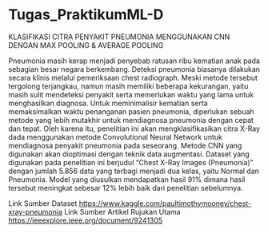 # Tugas_PraktikumML-D

KLASIFIKASI CITRA PENYAKIT PNEUMONIA MENGGUNAKAN CNN DENGAN MAX POOLING & AVERAGE POOLING

Pneumonia masih kerap menjadi penyebab ratusan ribu kematian anak pada sebagian besar negara berkembang. Deteksi pneumonia biasanya dilakukan secara klinis melalui pemeriksaan chest radiograph. Meski metode tersebut tergolong terjangkau, namun masih memiliki beberapa kekurangan, yaitu masih sulit mendeteksi penyakit serta memerlukan waktu yang lama untuk menghasilkan diagnosa. Untuk meminimalisir kematian serta memaksimalkan waktu penanganan pasien pneumonia, diperlukan sebuah metode yang lebih mutakhir untuk mendiagnosa pneumonia dengan cepat dan tepat. Oleh karena itu, penelitian ini akan mengklasifikasikan citra X-Ray dada menggunakan metode Convolutional Neural Network untuk mendiagnosa penyakit pneumonia pada seseorang. Metode CNN yang digunakan akan dioptimasi dengan teknik data augmentasi. Dataset yang digunakan pada penelitian ini berjudul “Chest X-Ray Images (Pneumonia)” dengan jumlah 5.856 data yang terbagi menjadi dua kelas, yaitu Normal dan Pneumonia. Model yang diusulkan mendapatkan hasil 91% dimana hasil tersebut meningkat sebesar 12% lebih baik dari penelitian sebelumnya.

Link Sumber Dataset	https://www.kaggle.com/paultimothymooney/chest-xray-pneumonia
Link Sumber Artikel Rujukan Utama	https://ieeexplore.ieee.org/document/9241305

